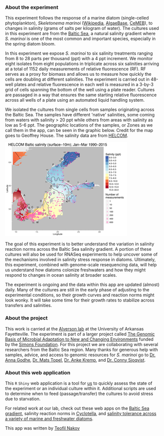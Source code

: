 ### About the experiment

This experiment follows the response of a marine diatom (single-celled phytoplankton), _Skeletonema marinoi_ ([Wikipedia](https://en.wikipedia.org/wiki/Skeletonema_marinoi), [AlgaeBase](http://www.algaebase.org/search/species/detail/?species_id=N82cc88c3673218b6), [CeMEB](https://cemeb.science.gu.se/research/target-species-imago/skeletonema-marinoi)), to changes in salinity (grams of salts per kilogram of water). The cultures used in this experiment are from the [Baltic Sea](https://en.wikipedia.org/wiki/Baltic_Sea), a natural salinity gradient where _S. marinoi_ is one of the most common and important species, especially in the spring diatom bloom.

In this experiment we expose _S. marinoi_ to six salinity treatments ranging from 8 to 28 parts per thousand (ppt) with a 4 ppt increment. We monitor eight isolates from eight populations in triplicate across six salinities arriving at a total of 1152 daily measurements of relative fluorescence (RF). RF serves as a proxy for biomass and allows us to measure how quickly the cells are doubling at different salinities. The experiment is carried out in 48-well plates and relative fluorescence in each well is measured in a 3-by-3 grid of cells spanning the bottom of the well using a plate reader. Cultures are passaged in a way that ensures the same starting relative fluorescence across all wells of a plate using an automated liquid handling system.

We isolated the cultures from single cells from samples originating across the Baltic Sea. The samples have different 'native' salinities, some coming from waters with salinity > 20 ppt while others from areas with salinity as low as 5-6 ppt. The geographic locations of the samples, or Zones as we call them in the app, can be seen in the graphic below. Credit for the map goes to Geoffrey House. The salinity data are from [HELCOM](http://www.helcom.fi/).

![A map of our geographic sampling. Credit: Geoffrey House](www/zone_locations_small.png)

The goal of this experiment is to better understand the variation in salinity reaction norms across the Baltic Sea salinity gradient. A portion of these cultures will also be used for RNASeq experiments to help uncover some of the mechanisms involved in salinity stress response in diatoms. Ultimately, this experiment, combined with genome-scale resequencing data, will help us understand how diatoms colonize freshwaters and how they might respond to changes in ocean salinity at broader scales.

The experiment is ongoing and the data within this app are updated (almost) daily. Many of the cultures are still in the early phase of adjusting to the experimental conditions, so their growth curves and reaction norms might look wonky. It will take some time for their growth rates to stabilize across transfers and salinities.

### About the project

This work is carried at the [Alverson lab](http://alversonlab.com/) at the University of Arkansas Fayetteville. The experiment is part of a larger project called [The Genomic Basis of Microbial Adaptation to New and Changing Environments](https://www.simonsfoundation.org/team/andrew-alverson/) funded by the [Simons Foundation](https://www.simonsfoundation.org/). For this project we are collaborating with several researchers from the Baltic Sea region. Many thanks for generous help with samples, advice, and access to genomic resources for _S. marinoi_ go to [Dr. Anna Godhe](https://marine.gu.se/english/about-us/staff?languageId=100001&userId=xgodan), [Dr. Mats Topel](https://www.gu.se/english/about_the_university/staff/?languageId=100001&userId=xamatl), [Dr. Anke Kremp](https://www.researchgate.net/profile/Anke_Kremp), and [Dr. Conny Sjoqvist](https://www.connysjoqvist.com/).


### About this web application

This `R` `Shiny` web application is a tool for [us](http://alversonlab.com/people.php) to quickly assess the state of the experiment or an individual culture within it. Additional scripts are used to determine when to feed (passage/transfer) the cultures to avoid stress due to starvation.

For related work at our lab, check out these web apps on the [Baltic Sea gradient](https://diatom.shinyapps.io/baltic-sea-gradient-maps/), salinity reaction norms in [Cyclotella](https://diatom.shinyapps.io/Diatoms_and_Salinity/), and [salinity tolerance across a variety of marine and freshwater diatoms](https://diatom.shinyapps.io/diatom-salinity-niche-web/).

This app was written by [Teofil Nakov](https://teofil.discindo.org)
